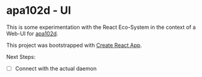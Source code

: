 # apa102d - UI

This is some experimentation with the React Eco-System in the context of a Web-UI for [apa102d](https://github.com/schoeppel/apa102d).

This project was bootstrapped with [Create React App](https://github.com/facebookincubator/create-react-app).

Next Steps:
* [ ] Connect with the actual daemon
